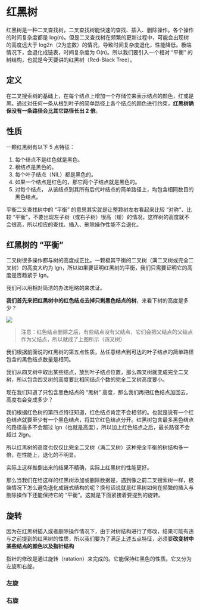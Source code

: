 # 红黑树

红黑树是一种二叉查找树，二叉查找树能快速的查找、插入、删除操作。各个操作的时间复杂度都是 log(n)。但是二叉查找树在频繁的更新过程中，可能会出现树的高度远大于 log2n（2为底数）的情况，导致时间复杂度退化，性能降低。极端情况下，会退化成链表，时间复杂度为 O(n)。所以我们要引入一个相对 “平衡” 的树结构，也就是今天要讲的红黑树（Red-Black Tree）。

## 定义

在二叉搜索树的基础上，在每个结点上增加一个存储位来表示结点的颜色，红或是黑。通过对任何一条从根到叶子的简单路径上各个结点的颜色进行约束，**红黑树确保没有一条路径会比其它路径长出 2 倍**。

## 性质

一颗红黑树有以下 5 点特征：

1. 每个结点不是红色就是黑色。
2. 根结点是黑色的。
3. 每个叶子结点（NIL）都是黑色的。
4. 如果一个结点是红色的，那它两个子结点就是黑色的。
5. 对每个结点， 从该结点到其所有后代叶结点的简单路径上，均包含相同数目的黑色结点。

平衡二叉查找树中的 “平衡” 的意思其实就是让整颗树左右看起来比较 “对称”、比较 “平衡”，不要出现左子树（或右子树）很高（矮）的情况，这样树的高度就不会很高，所以相应的查找、插入、删除操作性能不会退化。

## 红黑树的 “平衡”

二叉树很多操作都与树的高度成正比。一颗极其平衡的二叉树（满二叉树或完全二叉树）的高度大约为 lgn，所以如果要证明红黑树的平衡，我们只需要证明它的高度是否趋紧于 lgn。

我们可以用相对简洁的办法粗略的来求证。

**我们首先来把红黑树中的红色结点去掉只剩黑色结点的树**，来看下树的高度是多少？

![](https://static001.geekbang.org/resource/image/7e/ed/7e6ecc308fe44120f30de809822215ed.jpg)

> 注意：红色结点删除之后，有些结点没有父结点，它们会把父结点的父结点作为父结点，所以就成了上图所示（四叉树）

我们根据前面说的红黑树的第五点性质，丛任意结点到可达的叶子结点的简单路径包含的黑色结点数量是相同。

我们从四叉树中取出某些结点，放到叶子结点位置，那么四叉树就变成完全二叉树，所以包含四叉树的高度要比相同结点个数的完全二叉树高度要小。

现在我们知道了只包含黑色结点的 “黑树” 高度，那么我们再把红色结点加回去，高度右会变成多少？

我们根据红色树的第四点特征知道，红色结点肯定不会相邻的。也就是说有一个红色结点就要至少有一个黑色结点，将其它红色结点分开。红黑树包含最多黑色结点的路径最多不会超过 lgn（也就是高度），所以加上红色结点之后，最长路径不会超过 2lgn。

所以红黑树的高度也仅仅比完全二叉树（满二叉树）这种完全平衡的树结构多一倍，在性能上，退化的不明显。

实际上这样推倒出来的结果不精确，实际上红黑树的性能更好。

那么当我们在给这样的红黑树添加或删除数据是，遇到像之前二叉搜索树一样，极端情况下怎么避免退化成链式结构的呢？换句话说就是红黑树如何在频繁的插入与删除操作下还能保持它的 “平衡”。这就是下面紧接着要提到的旋转。

## 旋转

因为在红黑树插入或者删除操作情况下，由于对树结构进行了修改，结果可能有违与之前提到的红黑树的性质，所以我们要为了满足上述五点特征，必须要**改变树中某些结点的颜色以及指针结构**

指针的修改是通过旋转（ratation）来完成的。它能保持红黑色的性质。它又分为左旋和右旋。

### 左旋

### 右旋



